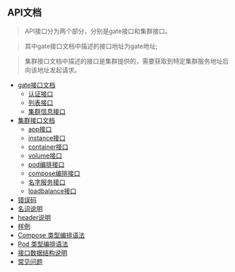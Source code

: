 API文档
---

> API接口分为两个部分，分别是gate接口和集群接口。

> 其中gate接口文档中描述的接口地址为gate地址;

> 集群接口文档中描述的接口是集群提供的，需要获取到特定集群服务地址后向该地址发起请求。


* [gate接口文档](/apiwen-dang/gatejie-kou-wen-dang.md)
	- [认证接口](/apiwen-dang/gatejie-kou-wen-dang/ren-zheng-jie-kou.md)
	- [列表接口](/apiwen-dang/gatejie-kou-wen-dang/lie-biao-jie-kou.md)
	- [集群信息接口](/apiwen-dang/gatejie-kou-wen-dang/ji-qun-xin-xi-jie-kou.md)
* [集群接口文档](/apiwen-dang/ji-qun-jie-kou-wen-dang.md)
	- [app接口](/apiwen-dang/ji-qun-jie-kou-wen-dang/appjie-kou.md)
	- [instance接口](/apiwen-dang/ji-qun-jie-kou-wen-dang/instancejie-kou.md)
	- [container接口](/apiwen-dang/ji-qun-jie-kou-wen-dang/containerjie-kou.md)
	- [volume接口](/apiwen-dang/ji-qun-jie-kou-wen-dang/volinmejie-kou.md)
	- [pod编排接口](/apiwen-dang/ji-qun-jie-kou-wen-dang/podbian-pai-jie-kou.md)
	- [compose编排接口](/apiwen-dang/composelei-xing-bian-pai-yu-fa.md)
	- [名字服务接口](/apiwen-dang/ji-qun-jie-kou-wen-dang/ming-zi-fu-wu-jie-kou.md)
	- [loadbalance接口](/apiwen-dang/ji-qun-jie-kou-wen-dang/loadbalancejie-kou.md)
* [错误码](/apiwen-dang/cuo-wu-ma.md)
* [名词说明](/apiwen-dang/ming-ci-shuo-ming.md)
* [header说明](/apiwen-dang/headershuo-ming.md)
* [样例](/apiwen-dang/yang-li.md)
* [Compose 类型编排语法](/apiwen-dang/composelei-xing-bian-pai-yu-fa.md)
* [Pod 类型编排语法](/apiwen-dang/podlei-xing-bian-pai-yu-fa.md)
* [接口数据结构说明](/apiwen-dang/jie-kou-shu-ju-jie-gou-shuo-ming.md)
* [常见问题](/apiwen-dang/chang-jian-wen-ti.md)

